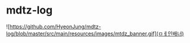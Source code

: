 # mdtz-log

![https://github.com/HyeonJung/mdtz-log/blob/master/src/main/resources/images/mtdz_banner.gif](ㅁㅔ인배너)